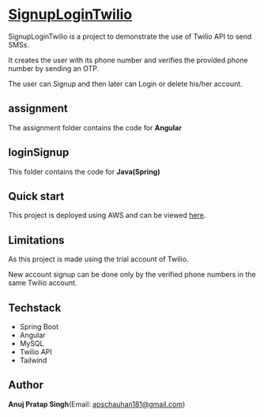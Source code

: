 # [SignupLoginTwilio](http://signuplogin.s3-website.us-east-2.amazonaws.com/)

SignupLoginTwilio is a project to demonstrate the use of Twilio API to send SMSs.

It creates the user with its phone number and verifies the provided phone number by sending an OTP.

The user can Signup and then later can Login or delete his/her account.

## assignment

The assignment folder contains the code for **Angular**

## loginSignup

This folder contains the code for **Java(Spring)**

## Quick start

This project is deployed using AWS and can be viewed [here](http://signuplogin.s3-website.us-east-2.amazonaws.com/).

## Limitations

As this project is made using the trial account of Twilio.

New account signup can be done only by the verified phone numbers in the same Twilio account.

## Techstack

* Spring Boot
* Angular
* MySQL
* Twilio API
* Tailwind

## Author

**Anuj Pratap Singh**(Email: apschauhan181@gmail.com)
